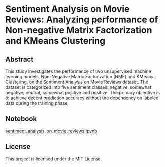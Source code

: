 # Sentiment Analysis on Movie Reviews: Analyzing performance of Non-negative Matrix Factorization and KMeans Clustering

## Abstract
This study investigates the performance of two unsupervised machine learning models, Non-Negative Matrix Factorization (NMF) and KMeans Clustering, on the Sentiment Analysis on Movie Reviews dataset. The dataset is categorized into five sentiment classes: negative, somewhat negative, neutral, somewhat positive and positive. The primary objective is to achieve decent prediction accuracy without the dependency on labeled data during the training phase.

## Notebook
[sentiment_analysis_on_movie_reviews.ipynb](sentiment_analysis_on_movie_reviews.ipynb)

## License
This project is licensed under the MIT License.
